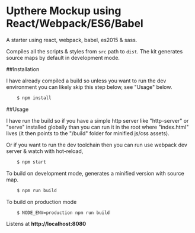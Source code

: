 # Upthere Mockup using React/Webpack/ES6/Babel

A starter using react, webpack, babel, es2015 & sass.

Compiles all the scripts & styles from `src` path to `dist`. The kit generates source maps by default in development mode.

##Installation

I have already compiled a build so unless you want to run the dev environment you can likely skip this step below, see "Usage" below.

```bash
    $ npm install
```

##Usage

I have run the build so if you have a simple http server like "http-server" or "serve" installed globally than you can run it in the root where "index.html" lives (it then points to the "/build" folder for minified js/css assets).

Or if you want to run the dev toolchain then you can run use webpack dev server & watch with hot-reload,

```bash
    $ npm start
```

To build on development mode, generates a minified version with source map.

```bash
    $ npm run build
```

To build on production mode

```bash
    $ NODE_ENV=production npm run build
```

Listens at **http://localhost:8080**
